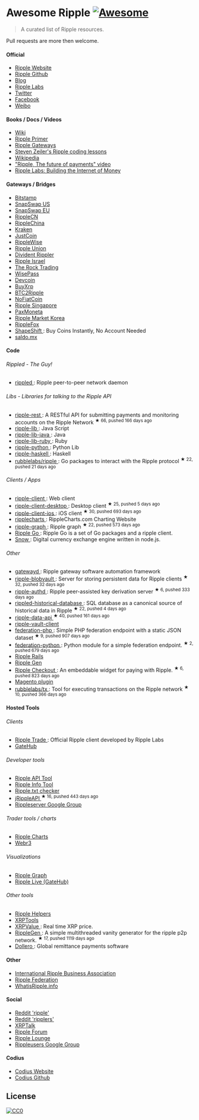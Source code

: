 <h1>
 Awesome Ripple
 <a href="https://github.com/sindresorhus/awesome">
  <img alt="Awesome" src="https://cdn.rawgit.com/sindresorhus/awesome/d7305f38d29fed78fa85652e3a63e154dd8e8829/media/badge.svg"/>
 </a>
</h1>
<blockquote>
 <p>
  A curated list of Ripple resources.
 </p>
</blockquote>
<p>
 Pull requests are more then welcome.
</p>
<h4>
 Official
</h4>
<ul>
 <li>
  <a href="https://ripple.com/">
   Ripple Website
  </a>
 </li>
 <li>
  <a href="https://github.com/ripple/">
   Ripple Github
  </a>
 </li>
 <li>
  <a href="https://ripple.com/insights/">
   Blog
  </a>
 </li>
 <li>
  <a href="https://ripple.com">
   Ripple Labs
  </a>
 </li>
 <li>
  <a href="https://twitter.com/ripple/">
   Twitter
  </a>
 </li>
 <li>
  <a href="https://www.facebook.com/ripplepay/">
   Facebook
  </a>
 </li>
 <li>
  <a href="http://www.weibo.com/RippleLabs/">
   Weibo
  </a>
 </li>
</ul>
<h4>
 Books / Docs / Videos
</h4>
<ul>
 <li>
  <a href="https://ripple.com/wiki/Main_Page">
   Wiki
  </a>
 </li>
 <li>
  <a href="https://ripple.com/ripple_primer.pdf">
   Ripple Primer
  </a>
 </li>
 <li>
  <a href="https://ripple.com/ripple-gateways.pdf">
   Ripple Gateways
  </a>
 </li>
 <li>
  <a href="https://www.youtube.com/user/stevenzeiler/videos?flow=grid&view=0">
   Steven Zeiler's Ripple coding lessons
  </a>
 </li>
 <li>
  <a href="https://en.wikipedia.org/wiki/Ripple_(payment_protocol)">
   Wikipedia
  </a>
 </li>
 <li>
  <a href="https://vimeo.com/73887321">
   "Ripple, The future of payments" video
  </a>
 </li>
 <li>
  <a href="https://www.youtube.com/watch?v=aoixyCNWg5k">
   Ripple Labs: Building the Internet of Money
  </a>
 </li>
</ul>
<h4>
 Gateways / Bridges
</h4>
<ul>
 <li>
  <a href="http://www.bitstamp.net/">
   Bitstamp
  </a>
 </li>
 <li>
  <a href="https://snapswap.us/">
   SnapSwap US
  </a>
 </li>
 <li>
  <a href="https://snapswap.eu/">
   SnapSwap EU
  </a>
 </li>
 <li>
  <a href="http://www.rebopay.com/">
   RippleCN
  </a>
 </li>
 <li>
  <a href="http://www.ripplechina.net/">
   RippleChina
  </a>
 </li>
 <li>
  <a href="https://www.kraken.com/">
   Kraken
  </a>
 </li>
 <li>
  <a href="https://justcoin.com/">
   JustCoin
  </a>
 </li>
 <li>
  <a href="https://www.ripplewise.com/">
   RippleWise
  </a>
 </li>
 <li>
  <a href="https://xagate.com">
   Ripple Union
  </a>
 </li>
 <li>
  <a href="https://www.dividendrippler.com/">
   Divident Rippler
  </a>
 </li>
 <li>
  <a href="http://rippleisrael.co.il/">
   Ripple Israel
  </a>
 </li>
 <li>
  <a href="https://www.therocktrading.com/">
   The Rock Trading
  </a>
 </li>
 <li>
  <a href="https://wisepass.com/">
   WisePass
  </a>
 </li>
 <li>
  <a href="http://ripple.d.evco.in/">
   Devcoin
  </a>
 </li>
 <li>
  <a href="http://buyxrp.net/">
   BuyXrp
  </a>
 </li>
 <li>
  <a href="https://btc2ripple.com/">
   BTC2Ripple
  </a>
 </li>
 <li>
  <a href="http://www.nofiatcoin.com/">
   NoFiatCoin
  </a>
 </li>
 <li>
  <a href="https://www.ripplesingapore.com/">
   Ripple Singapore
  </a>
 </li>
 <li>
  <a href="https://paxmoneta.com">
   PaxMoneta
  </a>
 </li>
 <li>
  <a href="http://ripple-market.co.kr/">
   Ripple Market Korea
  </a>
 </li>
 <li>
  <a href="https://ripplefox.com/">
   RippleFox
  </a>
 </li>
 <li>
  <a href="https://shapeshift.io">
   ShapeShift
  </a>
  : Buy Coins Instantly, No Account Needed
 </li>
 <li>
  <a href="http://saldo.mx/">
   saldo.mx
  </a>
 </li>
</ul>
<h4>
 Code
</h4>
<h6>
 Rippled - The Guy!
</h6>
<ul>
 <li>
  <a href="https://github.com/ripple/rippled/">
   rippled
  </a>
  : Ripple peer-to-peer network daemon
 </li>
</ul>
<h6>
 Libs - Libraries for talking to the Ripple API
</h6>
<ul>
 <li>
  <a href="https://github.com/ripple/ripple-rest">
   ripple-rest
  </a>
  : A RESTful API for submitting payments and monitoring accounts on the Ripple Network
  <sup>
   &#9733 66, pushed 166 days ago
  </sup>
 </li>
 <li>
  <a href="https://github.com/ripple/ripple-lib/">
   ripple-lib
  </a>
  : Java Script
 </li>
 <li>
  <a href="https://github.com/ripple/ripple-lib-java/">
   ripple-lib-java
  </a>
  : Java
 </li>
 <li>
  <a href="https://github.com/kevinejohn/ripple-lib-rpc-ruby/">
   ripple-lib-ruby
  </a>
  : Ruby
 </li>
 <li>
  <a href="https://github.com/miracle2k/ripple-python/">
   ripple-python
  </a>
  : Python Lib
 </li>
 <li>
  <a href="https://github.com/singpolyma/ripple-haskell/">
   ripple-haskell
  </a>
  : Haskell
 </li>
 <li>
  <a href="https://github.com/rubblelabs/ripple">
   rubblelabs/ripple
  </a>
  : Go packages to interact with the Ripple protocol
  <sup>
   &#9733 22, pushed 21 days ago
  </sup>
 </li>
</ul>
<h6>
 Clients / Apps
</h6>
<ul>
 <li>
  <a href="https://github.com/ripple/ripple-client/">
   ripple-client
  </a>
  : Web client
 </li>
 <li>
  <a href="https://github.com/ripple/ripple-client-desktop">
   ripple-client-desktop
  </a>
  : Desktop client
  <sup>
   &#9733 25, pushed 5 days ago
  </sup>
 </li>
 <li>
  <a href="https://github.com/ripple-unmaintained/ripple-client-ios">
   ripple-client-ios
  </a>
  : iOS client
  <sup>
   &#9733 30, pushed 693 days ago
  </sup>
 </li>
 <li>
  <a href="https://github.com/ripple/ripplecharts/">
   ripplecharts
  </a>
  : RippleCharts.com Charting Website
 </li>
 <li>
  <a href="https://github.com/ripple-unmaintained/ripple-graph">
   ripple-graph
  </a>
  : Ripple graph
  <sup>
   &#9733 22, pushed 573 days ago
  </sup>
 </li>
 <li>
  <a href="https://bitbucket.org/dchapes/ripple/">
   Ripple Go
  </a>
  : Ripple Go is a set of Go packages and a ripple client.
 </li>
 <li>
  <a href="https://github.com/justcoin/snow">
   Snow
  </a>
  : Digital currency exchange engine written in node.js.
 </li>
</ul>
<h6>
 Other
</h6>
<ul>
 <li>
  <a href="https://github.com/ripple/gatewayd">
   gatewayd
  </a>
  : Ripple gateway software automation framework
 </li>
 <li>
  <a href="https://github.com/ripple/ripple-blobvault">
   ripple-blobvault
  </a>
  : Server for storing persistent data for Ripple clients
  <sup>
   &#9733 32, pushed 32 days ago
  </sup>
 </li>
 <li>
  <a href="https://github.com/ripple/ripple-authd">
   ripple-authd
  </a>
  : Ripple peer-assisted key derivation server
  <sup>
   &#9733 6, pushed 333 days ago
  </sup>
 </li>
 <li>
  <a href="https://github.com/ripple/rippled-historical-database">
   rippled-historical-database
  </a>
  : SQL database as a canonical source of historical data in Ripple
  <sup>
   &#9733 22, pushed 4 days ago
  </sup>
 </li>
 <li>
  <a href="https://github.com/ripple/ripple-data-api">
   ripple-data-api
  </a>
  <sup>
   &#9733 40, pushed 161 days ago
  </sup>
 </li>
 <li>
  <a href="ripple-vault-client">
   ripple-vault-client
  </a>
 </li>
 <li>
  <a href="https://github.com/ripple-unmaintained/federation-php">
   federation-php
  </a>
  : Simple PHP federation endpoint with a static JSON dataset
  <sup>
   &#9733 9, pushed 907 days ago
  </sup>
 </li>
 <li>
  <a href="https://github.com/miracle2k/ripple-federation-python">
   federation-python
  </a>
  : Python module for a simple federation endpoint.
  <sup>
   &#9733 2, pushed 679 days ago
  </sup>
 </li>
 <li>
  <a href="https://github.com/singpolyma/ripple-rails/">
   Ripple Rails
  </a>
 </li>
 <li>
  <a href="https://github.com/CodeShark/RippleGen/">
   Ripple Gen
  </a>
 </li>
 <li>
  <a href="https://github.com/emschwartz/ripple-donate-widget">
   Ripple Checkout
  </a>
  : An embeddable widget for paying with Ripple.
  <sup>
   &#9733 6, pushed 823 days ago
  </sup>
 </li>
 <li>
  <a href="http://www.magentocommerce.com/magento-connect/ripple-json-rpc.html">
   Magento plugin
  </a>
 </li>
 <li>
  <a href="https://github.com/rubblelabs/tx">
   rubblelabs/tx
  </a>
  : Tool for executing transactions on the Ripple network
  <sup>
   &#9733 10, pushed 366 days ago
  </sup>
 </li>
</ul>
<h4>
 Hosted Tools
</h4>
<h6>
 Clients
</h6>
<ul>
 <li>
  <a href="https://rippletrade.com/">
   Ripple Trade
  </a>
  : Official Ripple client developed by Ripple Labs
 </li>
 <li>
  <a href="https://gatehub.net/">
   GateHub
  </a>
 </li>
</ul>
<h6>
 Developer tools
</h6>
<ul>
 <li>
  <a href="https://ripple.com/build/websocket-tool/">
   Ripple API Tool
  </a>
 </li>
 <li>
  <a href="https://ripple.com/build/ripple-info-tool/">
   Ripple Info Tool
  </a>
 </li>
 <li>
  <a href="https://ripple.com/tools/txt/">
   Ripple.txt checker
  </a>
 </li>
 <li>
  <a href="https://github.com/pmarches/jStellarAPI">
   jRippleAPI
  </a>
  <sup>
   &#9733 16, pushed 443 days ago
  </sup>
 </li>
 <li>
  <a href="https://groups.google.com/forum/#!forum/ripple-server/">
   Rippleserver Google Group
  </a>
 </li>
</ul>
<h6>
 Trader tools / charts
</h6>
<ul>
 <li>
  <a href="https://ripplecharts.com/">
   Ripple Charts
  </a>
 </li>
 <li>
  <a href="http://xrp.webr3.org/usd-xrp">
   Webr3
  </a>
 </li>
</ul>
<h6>
 Visualizations
</h6>
<ul>
 <li>
  <a href="https://www.ripplecharts.com/%23/graph/">
   Ripple Graph
  </a>
 </li>
 <li>
  <a href="https://gatehub.net/live">
   Ripple Live (GateHub)
  </a>
 </li>
</ul>
<h6>
 Other tools
</h6>
<ul>
 <li>
  <a href="https://github.com/vhpoet/ripple-helpers/">
   Ripple Helpers
  </a>
 </li>
 <li>
  <a href="http://xrptools.com/">
   XRPTools
  </a>
 </li>
 <li>
  <a href="http://xrpvalue.com/">
   XRPValue
  </a>
  : Real time XRP price.
 </li>
 <li>
  <a href="https://github.com/CodeShark/RippleGen">
   RippleGen
  </a>
  : A simple multithreaded vanity generator for the ripple p2p network.
  <sup>
   &#9733 17, pushed 1119 days ago
  </sup>
 </li>
 <li>
  <a href="http://dollero.com/">
   Dollero
  </a>
  : Global remittance payments software
 </li>
</ul>
<h4>
 Other
</h4>
<ul>
 <li>
  <a href="http://www.ripplebusiness.org/">
   International Ripple Business Association
  </a>
 </li>
 <li>
  <a href="http://ripplefederation.org/">
   Ripple Federation
  </a>
 </li>
 <li>
  <a href="http://whatisripple.info/">
   WhatisRipple.info
  </a>
 </li>
</ul>
<h4>
 Social
</h4>
<ul>
 <li>
  <a href="https://www.reddit.com/r/ripple/">
   Reddit 'ripple'
  </a>
 </li>
 <li>
  <a href="https://www.reddit.com/r/ripplers/">
   Reddit 'ripplers'
  </a>
 </li>
 <li>
  <a href="https://xrptalk.org/">
   XRPTalk
  </a>
 </li>
 <li>
  <a href="http://rippleforum.org/">
   Ripple Forum
  </a>
 </li>
 <li>
  <a href="http://www.ripplelounge.com/">
   Ripple Lounge
  </a>
 </li>
 <li>
  <a href="https://groups.google.com/forum/#!forum/rippleusers">
   Rippleusers Google Group
  </a>
 </li>
</ul>
<h4>
 Codius
</h4>
<ul>
 <li>
  <a href="https://codius.org/">
   Codius Website
  </a>
 </li>
 <li>
  <a href="https://github.com/codius">
   Codius Github
  </a>
 </li>
</ul>
<h2>
 License
</h2>
<p>
 <a href="https://creativecommons.org/publicdomain/zero/1.0/">
  <img alt="CC0" src="https://i.creativecommons.org/p/zero/1.0/88x31.png"/>
 </a>
</p>
